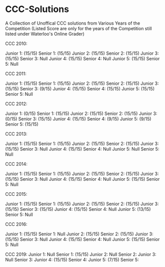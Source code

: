 # CCC-Solutions

A Collection of Unoffical CCC solutions from Various Years of the Competition (Listed Score are only for the years of the Competition still listed under Waterloo's Online Grader)

 CCC 2010:
 
  Junior 1: (15/15) Senior 1: (15/15)
  Junior 2: (15/15) Senior 2: (15/15)
  Junior 3: (15/15) Senior 3: Null
  Junior 4: (15/15) Senior 4: Null
  Junior 5: (15/15) Senior 5: Null
  
 CCC 2011:
 
  Junior 1: (15/15) Senior 1: (15/15)
  Junior 2: (15/15) Senior 2: (15/15)
  Junior 3: (15/15) Senior 3: (9/15)
  Junior 4: (15/15) Senior 4: (15/15)
  Junior 5: (15/15) Senior 5: Null

 CCC 2012:
 
  Junior 1: (0/15)  Senior 1: (15/15)
  Junior 2: (15/15) Senior 2: (15/15)
  Junior 3: (0/15)  Senior 3: (15/15)
  Junior 4: (15/15) Senior 4: (9/15)
  Junior 5: (9/15)  Senior 5: (15/15)
  
 CCC 2013:
 
  Junior 1: (15/15) Senior 1: (15/15) 
  Junior 2: (15/15) Senior 2: (15/15) 
  Junior 3: (15/15) Senior 3: Null 
  Junior 4: (15/15) Senior 4: Null
  Junior 5: Null    Senior 5: Null
  
 CCC 2014:
 
  Junior 1: (15/15) Senior 1: (15/15) 
  Junior 2: (15/15) Senior 2: (15/15) 
  Junior 3: (15/15) Senior 3: Null
  Junior 4: (15/15) Senior 4: Null
  Junior 5: (15/15) Senior 5: Null
  
 CCC 2015:
 
  Junior 1: (15/15) Senior 1: (15/15) 
  Junior 2: (15/15) Senior 2: (15/15) 
  Junior 3: (15/15) Senior 3: (15/15) 
  Junior 4: (15/15) Senior 4: Null
  Junior 5: (13/15) Senior 5: Null
  
 CCC 2016:
 
  Junior 1: (15/15) Senior 1: Null
  Junior 2: (15/15) Senior 2: (15/15)
  Junior 3: (15/15) Senior 3: Null
  Junior 4: (15/15) Senior 4: Null
  Junior 5: (15/15) Senior 5: Null
  
 CCC 2019:
  Junior 1: Null    Senior 1: (15/15) 
  Junior 2: Null    Senior 2:
  Junior 3: Null    Senior 3:
  Junior 4: (15/15) Senior 4:
  Junior 5: (7/15) Senior 5:  
